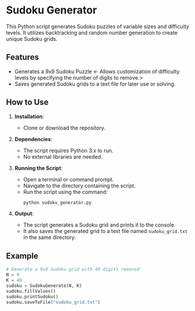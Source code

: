 # Sudoku Generator

This Python script generates Sudoku puzzles of variable sizes and difficulty levels. It utilizes backtracking and random number generation to create unique Sudoku grids.

## Features

- Generates a 9x9 Sudoku Puzzle
<- Allows customization of difficulty levels by specifying the number of digits to remove.>
- Saves generated Sudoku grids to a text file for later use or solving.

## How to Use

1. **Installation**:
    - Clone or download the repository.

2. **Dependencies**:
    - The script requires Python 3.x to run.
    - No external libraries are needed.

3. **Running the Script**:
    - Open a terminal or command prompt.
    - Navigate to the directory containing the script.
    - Run the script using the command:
        ```bash
        python sudoku_generator.py
        ```

4. **Output**:
    - The script generates a Sudoku grid and prints it to the console.
    - It also saves the generated grid to a text file named `sudoku_grid.txt` in the same directory.

## Example

```python
# Generate a 9x9 Sudoku grid with 40 digits removed
N = 9
K = 40
sudoku = SudokuGenerate(N, K)
sudoku.fillValues()
sudoku.printSudoku()
sudoku.saveToFile("sudoku_grid.txt")
